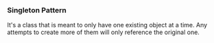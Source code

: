 ### Singleton Pattern

It's a class that is meant to only have one existing object at a time. Any attempts to create more of them will only reference the original one.
